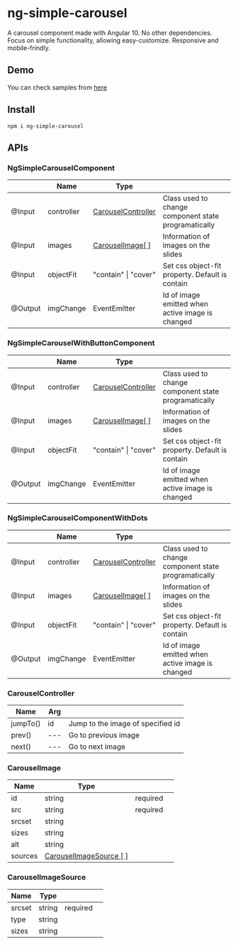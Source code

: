# ng-simple-carousel

A carousel component made with Angular 10. No other dependencies.
Focus on simple functionality, allowing easy-customize.
Responsive and mobile-frindly.

## Demo
You can check samples from [here](https://ng-simple-carousel.netlify.app/)  

## Install
```
npm i ng-simple-carousel
```

## APIs

### NgSimpleCarouselComponent
|  | Name       | Type |       |                  
|----|------------|----------------------|------------------------------------------------------|
| @Input | controller | [CarouselController](#carouselcontroller)   | Class used to change component state programatically |
| @Input | images     | [CarouselImage[ ]](#carouselimage)      | Information of images on the slides                  |
| @Input | objectFit  | "contain" \| "cover" | Set css object-fit property. Default is contain      |
| @Output | imgChange | EventEmitter<string> | Id of image emitted when active image is changed

### NgSimpleCarouselWithButtonComponent
|  | Name       | Type |       |                  
|----|------------|----------------------|------------------------------------------------------|
| @Input | controller | [CarouselController](#carouselcontroller)   | Class used to change component state programatically |
| @Input | images     | [CarouselImage[ ]](#carouselimage)      | Information of images on the slides                  |
| @Input | objectFit  | "contain" \| "cover" | Set css object-fit property. Default is contain      |
| @Output | imgChange | EventEmitter<string> | Id of image emitted when active image is changed

### NgSimpleCarouselComponentWithDots
|  | Name       | Type |       |                  
|----|------------|----------------------|------------------------------------------------------|
| @Input | controller | [CarouselController](#carouselcontroller)   | Class used to change component state programatically |
| @Input | images     | [CarouselImage[ ]](#carouselimage)      | Information of images on the slides                  |
| @Input | objectFit  | "contain" \| "cover" | Set css object-fit property. Default is contain      |
| @Output | imgChange | EventEmitter<string> | Id of image emitted when active image is changed

### CarouselController
| Name       | Arg |       |                  
|------------|----------------------|------------------------------------------------------|
| jumpTo() | id<string> | Jump to the image of specified id |
| prev()    | --- | Go to previous image |
| next() | --- | Go to next image |

### CarouselImage
| Name       | Type |       |  |                
|------------|------|----------------------|------------------------------------------------------|
| id | string | required | |
| src | string | required | |
| srcset | string |  | |
| sizes | string |  | |
| alt | string |  | |
| sources | [CarouselImageSource [ ]](#carouselimagesource) |  | |

### CarouselImageSource
| Name       | Type |       |  |                
|------------|------|----------------------|------------------------------------------------------|
| srcset | string | required | |
| type | string |  | |
| sizes | string |  | |
